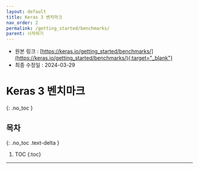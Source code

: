```yaml
---
layout: default
title: Keras 3 벤치마크
nav_order: 2
permalink: /getting_started/benchmarks/
parent: 시작하기
---
```


* 원본 링크 : [https://keras.io/getting_started/benchmarks/](https://keras.io/getting_started/benchmarks/){:target="_blank"}
* 최종 수정일 : 2024-03-29

# Keras 3 벤치마크
{: .no_toc }

## 목차
{: .no_toc .text-delta }

1. TOC
{:toc}

---